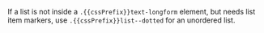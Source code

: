 If a list is not inside a `.{{cssPrefix}}text-longform` element, but needs list item markers, use `.{{cssPrefix}}list--dotted` for an unordered list.
